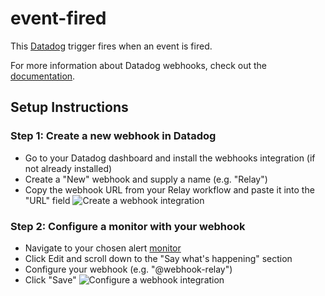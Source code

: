 # event-fired 

This [Datadog](https://datadog.com) trigger fires when an event is fired.

For more information about Datadog webhooks, check out the [documentation](https://docs.datadoghq.com/integrations/webhooks/).

## Setup Instructions

### Step 1: Create a new webhook in Datadog
- Go to your Datadog dashboard and install the webhooks integration (if not already installed)
- Create a "New" webhook and supply a name (e.g. "Relay")
- Copy the webhook URL from your Relay workflow and paste it into the "URL" field
![Create a webhook integration](../../media/datadog-webhook.gif)

### Step 2: Configure a monitor with your webhook 
- Navigate to your chosen alert [monitor](https://docs.datadoghq.com/monitors/monitor_types/)
- Click Edit and scroll down to the "Say what's happening" section 
- Configure your webhook (e.g. "@webhook-relay")
- Click "Save" 
![Configure a webhook integration](../../media/datadog-configure.gif)
